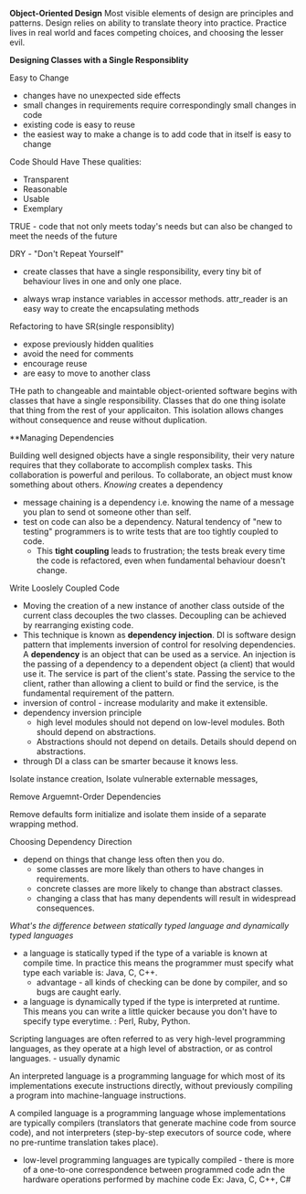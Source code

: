 **Object-Oriented Design**
Most visible elements of design are principles and patterns. Design relies on ability to translate theory into practice. Practice lives in real world and faces competing choices, and choosing the lesser evil. 

**Designing Classes with a Single Responsiblity**

Easy to Change
- changes have no unexpected side effects
- small changes in requirements require correspondingly small changes in code
- existing code is easy to reuse
- the easiest way to make a change is to add code that in itself is easy to change

Code Should Have These qualities: 
- Transparent
- Reasonable
- Usable
- Exemplary

TRUE - code that not only meets today's needs but can also be changed to meet the needs of the future

DRY - "Don't Repeat Yourself"
- create classes that have a single responsibility, every tiny bit of behaviour lives in one and only one place.

- always wrap instance variables in accessor methods. attr_reader is an easy way to create the encapsulating methods

Refactoring to have SR(single responsiblity)
- expose previously hidden qualities
- avoid the need for comments
- encourage reuse
- are easy to move to another class


THe path to changeable and maintable object-oriented software begins with classes that have a single responsibility. Classes that do one thing isolate that thing from the rest of your applicaiton. This isolation allows changes without consequence and reuse without duplication. 

**Managing Dependencies

Building well designed objects have a single responsibility, their very nature requires that they collaborate to accomplish complex tasks. This collaboration is powerful and perilous. To collaborate, an object must know something about others. *Knowing* creates a dependency

- message chaining is a dependency i.e. knowing the name of a message you plan to send ot someone other than self. 
- test on code can also be a dependency. Natural tendency of "new to testing" programmers is to write tests that are too tightly coupled to code. 
  - This **tight coupling** leads to frustration; the tests break every time the code is refactored, even when fundamental behaviour doesn't change. 

Write Looslely Coupled Code
- Moving the creation of a new instance of another class outside of the current class decouples the two classes. Decoupling can be achieved by rearranging existing code.
- This technique is known as **dependency injection**. DI is software design pattern that implements inversion of control for resolving dependencies. A **dependency** is an object that can be used as a service. An injection is the passing of a dependency to a dependent object (a client) that would use it. The service is part of the client's state. Passing the service to the client, rather than allowing a client to build or find the service, is the fundamental requirement of the pattern. 
- inversion of control - increase modularity and make it extensible.
- dependency inversion principle 
  - high level modules should not depend on low-level modules. Both should depend on abstractions.
  - Abstractions should not depend on details. Details should depend on abstractions. 
- through DI a class can be smarter because it knows less. 

Isolate instance creation, Isolate vulnerable externable messages, 

Remove Arguemnt-Order Dependencies

Remove defaults form initialize and isolate them inside of a separate wrapping method. 

Choosing Dependency Direction

- depend on things that change less often then you do. 
  - some classes are more likely than others to have changes in requirements.
  - concrete classes are more likely to change than abstract classes.
  - changing a class that has many dependents will result in widespread consequences. 


*What's the difference between statically typed language and dynamically typed languages*
- a language is statically typed if the type of a variable is known at compile time. In practice this means the programmer must specify what type each variable is: Java, C, C++. 
  - advantage - all kinds of checking can be done by compiler, and so bugs are caught early. 
- a language is dynamically typed if the type is interpreted at runtime. This means you can write a little quicker because you don't have to specify type everytime. : Perl, Ruby, Python. 

Scripting languages are often referred to as very high-level programming languages, as they operate at a high level of abstraction, or as control languages. - usually dynamic

An interpreted language is a programming language for which most of its implementations execute instructions directly, without previously compiling a program into machine-language instructions. 

A compiled language is a programming language whose implementations are typically compilers (translators that generate machine code from source code), and not interpreters (step-by-step executors of source code, where no pre-runtime translation takes place).
  - low-level programming languages are typically compiled - there is more of a one-to-one correspondence between programmed code adn the hardware operations performed by machine code 
  Ex: Java, C, C++, C#